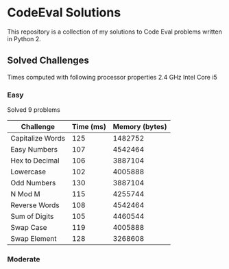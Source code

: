 # CodeEval Solutions

This repository is a collection of my solutions to Code Eval problems written in Python 2.

## Solved Challenges

Times computed with following processor properties 2.4 GHz Intel Core i5

### Easy

Solved 9 problems

| Challenge        | Time (ms) | Memory (bytes) |
|------------------|-----------|----------------|
| Capitalize Words | 125       | 1482752        |
| Easy Numbers     | 107       | 4542464        |
| Hex to Decimal   | 106       | 3887104        |
| Lowercase        | 102       | 4005888        |
| Odd Numbers      | 130       | 3887104        |
| N Mod M          | 115       | 4255744        |
| Reverse Words    | 108       | 4542464        |
| Sum of Digits    | 105       | 4460544        |
| Swap Case        | 119       | 4005888        |
| Swap Element     | 128       | 3268608        |

### Moderate


